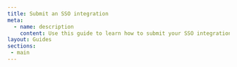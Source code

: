 ```yaml
---
title: Submit an SSO integration
meta:
  - name: description
    content: Use this guide to learn how to submit your SSO integration to Okta for publication using the Okta Integration Network (OIN) Manager. <!-- This guide is replaced by /guides/submit-oin-app as of September 2024. -->
layout: Guides
sections:
 - main
---
```


